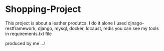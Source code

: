 # Shopping-Project

This project is about a leather produtcs.
I do  it alone
I used djnago-restframework, django, mysql, docker, locaust, redis
you can see my tools in requirements.txt file




produced by me ...!
